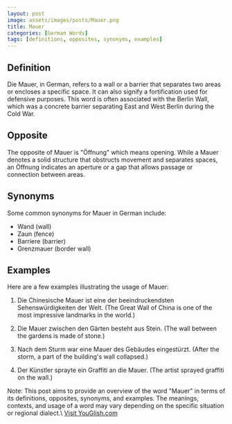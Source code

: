 ```yaml
---
layout: post
image: assets/images/posts/Mauer.png
title: Mauer
categories: [German Words]
tags: [definitions, opposites, synonyms, examples]
---
```


## Definition

Die Mauer, in German, refers to a wall or a barrier that separates two areas or encloses a specific space. It can also signify a fortification used for defensive purposes. This word is often associated with the Berlin Wall, which was a concrete barrier separating East and West Berlin during the Cold War.

## Opposite

The opposite of Mauer is "Öffnung" which means opening. While a Mauer denotes a solid structure that obstructs movement and separates spaces, an Öffnung indicates an aperture or a gap that allows passage or connection between areas.

## Synonyms

Some common synonyms for Mauer in German include:

- Wand (wall)
- Zaun (fence)
- Barriere (barrier)
- Grenzmauer (border wall)

## Examples

Here are a few examples illustrating the usage of Mauer:

1. Die Chinesische Mauer ist eine der beeindruckendsten Sehenswürdigkeiten der Welt. (The Great Wall of China is one of the most impressive landmarks in the world.)

2. Die Mauer zwischen den Gärten besteht aus Stein. (The wall between the gardens is made of stone.)

3. Nach dem Sturm war eine Mauer des Gebäudes eingestürzt. (After the storm, a part of the building's wall collapsed.)

4. Der Künstler sprayte ein Graffiti an die Mauer. (The artist sprayed graffiti on the wall.)

Note: This post aims to provide an overview of the word "Mauer" in terms of its definitions, opposites, synonyms, and examples. The meanings, contexts, and usage of a word may vary depending on the specific situation or regional dialect.\ <a id="yg-widget-0" class="youglish-widget" data-query="Mauer" data-lang="german" data-components="8412" data-auto-start="0" data-bkg-color="theme_light" data-title="How%20to%20pronounce%20Mauer%20in%20German"  rel="nofollow" href="https://youglish.com">Visit YouGlish.com</a><script async src="https://youglish.com/public/emb/widget.js" charset="utf-8"></script>